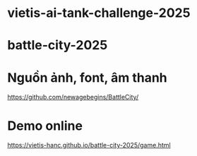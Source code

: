 
# vietis-ai-tank-challenge-2025
# battle-city-2025


# Nguồn ảnh, font, âm thanh
https://github.com/newagebegins/BattleCity/

# Demo online
https://vietis-hanc.github.io/battle-city-2025/game.html
